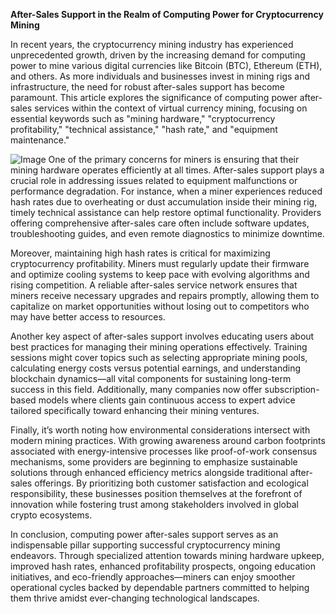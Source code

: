 **After-Sales Support in the Realm of Computing Power for Cryptocurrency Mining**

In recent years, the cryptocurrency mining industry has experienced unprecedented growth, driven by the increasing demand for computing power to mine various digital currencies like Bitcoin (BTC), Ethereum (ETH), and others. As more individuals and businesses invest in mining rigs and infrastructure, the need for robust after-sales support has become paramount. This article explores the significance of computing power after-sales services within the context of virtual currency mining, focusing on essential keywords such as "mining hardware," "cryptocurrency profitability," "technical assistance," "hash rate," and "equipment maintenance."


![Image](https://github.com/user-attachments/assets/31692037-0104-4703-abd1-696b6a7dd41b)
One of the primary concerns for miners is ensuring that their mining hardware operates efficiently at all times. After-sales support plays a crucial role in addressing issues related to equipment malfunctions or performance degradation. For instance, when a miner experiences reduced hash rates due to overheating or dust accumulation inside their mining rig, timely technical assistance can help restore optimal functionality. Providers offering comprehensive after-sales care often include software updates, troubleshooting guides, and even remote diagnostics to minimize downtime.

Moreover, maintaining high hash rates is critical for maximizing cryptocurrency profitability. Miners must regularly update their firmware and optimize cooling systems to keep pace with evolving algorithms and rising competition. A reliable after-sales service network ensures that miners receive necessary upgrades and repairs promptly, allowing them to capitalize on market opportunities without losing out to competitors who may have better access to resources.

Another key aspect of after-sales support involves educating users about best practices for managing their mining operations effectively. Training sessions might cover topics such as selecting appropriate mining pools, calculating energy costs versus potential earnings, and understanding blockchain dynamics—all vital components for sustaining long-term success in this field. Additionally, many companies now offer subscription-based models where clients gain continuous access to expert advice tailored specifically toward enhancing their mining ventures.

Finally, it’s worth noting how environmental considerations intersect with modern mining practices. With growing awareness around carbon footprints associated with energy-intensive processes like proof-of-work consensus mechanisms, some providers are beginning to emphasize sustainable solutions through enhanced efficiency metrics alongside traditional after-sales offerings. By prioritizing both customer satisfaction and ecological responsibility, these businesses position themselves at the forefront of innovation while fostering trust among stakeholders involved in global crypto ecosystems.

In conclusion, computing power after-sales support serves as an indispensable pillar supporting successful cryptocurrency mining endeavors. Through specialized attention towards mining hardware upkeep, improved hash rates, enhanced profitability prospects, ongoing education initiatives, and eco-friendly approaches—miners can enjoy smoother operational cycles backed by dependable partners committed to helping them thrive amidst ever-changing technological landscapes.
